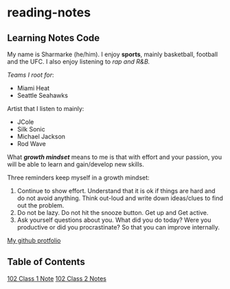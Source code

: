 # reading-notes

## Learning Notes Code 

My name is Sharmarke (he/him). I enjoy **sports**, mainly basketball, football and the UFC. I also enjoy listening to *rap and R&B.*

*Teams I root for*:

- Miami Heat
- Seattle Seahawks

Artist that I listen to mainly:
- JCole
- Silk Sonic
- Michael Jackson
- Rod Wave

What ***growth mindset*** means to me is that with effort and your passion, you will be able to learn and gain/develop new skills.

Three reminders keep myself in a growth mindset:

1. Continue to show effort. Understand that it is ok if things are hard and do not avoid anything. Think out-loud and write down ideas/clues to find out the problem.
2. Do not be lazy. Do not hit the snooze button. Get up and Get active. 
3. Ask yourself questions about you. What did you do today? Were you productive or did you procrastinate? So that you can improve internally.

[My github protfolio](https://github.com/snur206/)

## Table of Contents

[102 Class 1 Note](102/class1notes.md)
[102 Class 2 Notes](102/class2notes.md)
